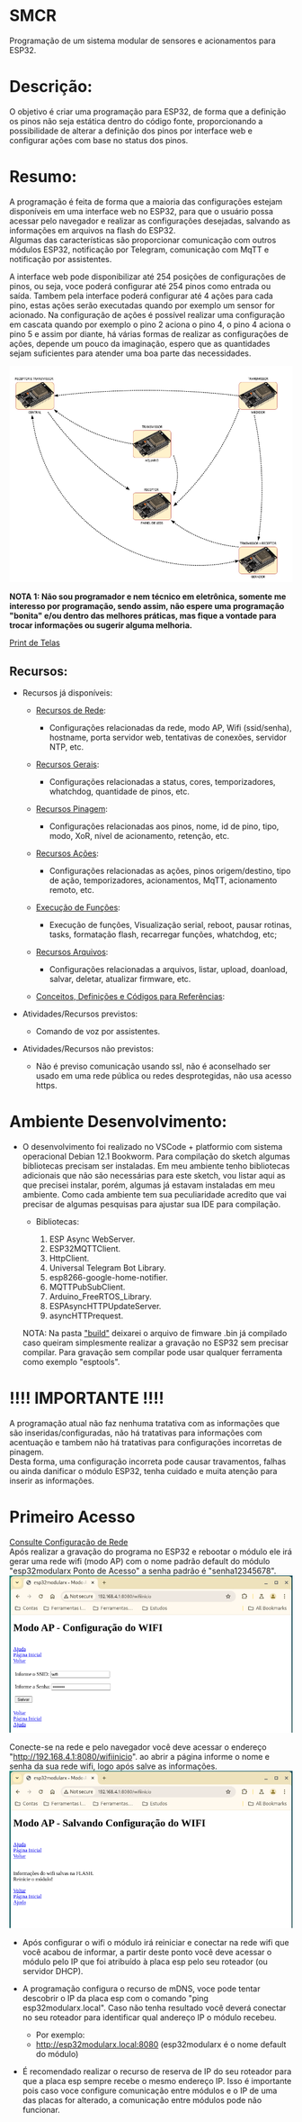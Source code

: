 # SMCR
Programação de um sistema modular de sensores e acionamentos para ESP32.

# Descrição:
O objetivo é criar uma programação para ESP32, de forma que a definição os pinos não seja estática dentro do código fonte, proporcionando a possibilidade de alterar a definição dos pinos por interface web e configurar ações com base no status dos pinos.

# Resumo:
A programação é feita de forma que a maioria das configurações estejam disponíveis em uma interface web no ESP32, para que o usuário possa acessar pelo navegador e realizar as configurações desejadas, salvando as informações em arquivos na flash do ESP32.<br>
Algumas das características são proporcionar comunicação com outros módulos ESP32, notificação por Telegram, comunicação com MqTT e notificação por assistentes.

A interface web pode disponibilizar até 254 posições de configurações de pinos, ou seja, voce poderá configurar até 254 pinos como entrada ou saída. Tambem pela interface poderá configurar até 4 ações para cada pino, estas ações serão executadas quando por exemplo um sensor for acionado. Na configuração de ações é possível realizar uma configuração em cascata quando por exemplo o pino 2 aciona o pino 4, o pino 4 aciona o pino 5 e assim por diante, há várias formas de realizar as configurações de ações, depende um pouco da imaginação, espero que as quantidades sejam suficientes para atender uma boa parte das necessidades.

![image](https://github.com/rede-analista/smcr/blob/develop/manual/telas/t_top_0.png)

**NOTA 1: Não sou programador e nem técnico em eletrônica, somente me interesso por programação, sendo assim, não espere uma programação "bonita" e/ou dentro das melhores práticas, mas fique a vontade para trocar informações ou sugerir alguma melhoria.**

[Print de Telas](manual/telas/prints.md)

## Recursos:
- Recursos já disponíveis: 

  - [Recursos de Rede](manual/rede.md):
    - Configurações relacionadas da rede, modo AP, Wifi (ssid/senha), hostname, porta servidor web, tentativas de conexões, servidor NTP, etc.

  - [Recursos Gerais](manual/configgeral.md):
    - Configurações relacionadas a status, cores, temporizadores, whatchdog, quantidade de pinos, etc.

  - [Recursos Pinagem](manual/pinos.md):
    - Configurações relacionadas aos pinos, nome, id de pino, tipo, modo, XoR, nível de acionamento, retenção, etc.

  - [Recursos Ações](manual/acoes.md):
    - Configurações relacionadas as ações, pinos origem/destino, tipo de ação, temporizadores, acionamentos, MqTT, acionamento remoto, etc.

  - [Execução de Funções](manual/funcoes.md):
    - Execução de funções, Visualização serial, reboot, pausar rotinas, tasks, formatação flash, recarregar funções, whatchdog, etc;

  - [Recursos Arquivos](manual/arquivos.md):
    - Configurações relacionadas a arquivos, listar, upload, doanload, salvar, deletar, atualizar firmware, etc.

  - [Conceitos, Definições e Códigos para Referências](manual/ref.md):

- Atividades/Recursos previstos:
  - Comando de voz por assistentes.

- Atividades/Recursos não previstos:
  - Não é previso comunicação usando ssl, não é aconselhado ser usado em uma rede pública ou redes desprotegidas, não usa acesso https.

# Ambiente Desenvolvimento:
- O desenvolvimento foi realizado no VSCode + platformio com sistema operacional Debian 12.1 Bookworm. Para compilação do sketch algumas bibliotecas precisam ser instaladas. Em meu ambiente tenho bibliotecas adicionais que não são necessárias para este sketch, vou listar aqui as que precisei instalar, porém, algumas já estavam instaladas em meu ambiente. Como cada ambiente tem sua peculiaridade acredito que vai precisar de algumas pesquisas para ajustar sua IDE para compilação.

  - Bibliotecas:

    1. ESP Async WebServer.
    2. ESP32MQTTClient.
    3. HttpClient.
    4. Universal Telegram Bot Library.
    5. esp8266-google-home-notifier.
    6. MQTTPubSubClient.
    7. Arduino_FreeRTOS_Library.
    8. ESPAsyncHTTPUpdateServer.
    9. asyncHTTPrequest.
     
  NOTA: Na pasta ["build"](https://github.com/rede-analista/smcr/tree/main/.pio/build/upesy_wroom) deixarei o arquivo de fimware .bin já compilado caso queiram simplesmente realizar a gravação no ESP32 sem precisar compilar. Para gravação sem compílar pode usar qualquer ferramenta como exemplo "esptools".

# !!!! IMPORTANTE !!!!
A programação atual não faz nenhuma tratativa com as informações que são inseridas/configuradas, não há tratativas para informações com acentuação e tambem não há tratativas para configurações incorretas de pinagem.<br>
Desta forma, uma configuração incorreta pode causar travamentos, falhas ou ainda danificar o módulo ESP32, tenha cuidado e muita atenção para inserir as informações.


# Primeiro Acesso
[Consulte Configuração de Rede](manual/rede.md)
<br>Após realizar a gravação do programa no ESP32 e rebootar o módulo ele irá gerar uma rede wifi (modo AP) com o nome padrão default do módulo "esp32modularx Ponto de Acesso" a senha padrão é "senha12345678".<br>
![image](https://github.com/rede-analista/smcr/blob/develop/manual/telas/c_wifi_inicial_t1.png)

Conecte-se na rede e pelo navegador você deve acessar o endereço "http://192.168.4.1:8080/wifiinicio". ao abrir a página informe o nome e senha da sua rede wifi, logo após salve as informações.<br>
![image](https://github.com/rede-analista/smcr/blob/develop/manual/telas/c_wifi_inicial_t2.png)


  - Após configurar o wifi o módulo irá reiniciar e conectar na rede wifi que você acabou de informar, a partir deste ponto você deve acessar o módulo pelo IP que foi atribuído à placa esp pelo seu roteador (ou servidor DHCP).<br>

  - A programação configura o recurso de mDNS, voce pode tentar descobrir o IP da placa esp com o comando "ping esp32modularx.local". Caso não tenha resultado você deverá conectar no seu roteador para identificar qual andereço IP o módulo recebeu.<br>
    - Por exemplo:
    - http://esp32modularx.local:8080  (esp32modularx é o nome default do módulo)

  - É recomendado realizar o recurso de reserva de IP do seu roteador para que a placa esp sempre recebe o mesmo endereço IP. Isso é importante pois caso voce configure comunicação entre módulos e o IP de uma das placas for alterado, a comunicação entre módulos pode não funcionar.
